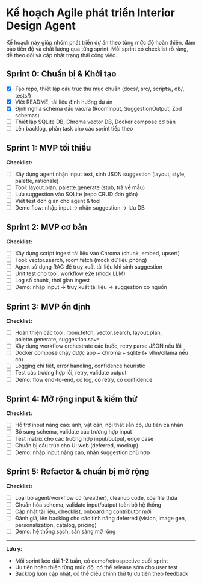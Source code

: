 # Kế hoạch Agile phát triển Interior Design Agent
Kế hoạch này giúp nhóm phát triển dự án theo từng mức độ hoàn thiện, đảm bảo tiến độ và chất lượng qua từng sprint.
Mỗi sprint có checklist rõ ràng, dễ theo dõi và cập nhật trạng thái công việc.


## Sprint 0: Chuẩn bị & Khởi tạo
- [x] Tạo repo, thiết lập cấu trúc thư mục chuẩn (docs/, src/, scripts/, db/, tests/)
- [x] Viết README, tài liệu định hướng dự án
- [x] Định nghĩa schema đầu vào/ra (RoomInput, SuggestionOutput, Zod schemas)
- [ ] Thiết lập SQLite DB, Chroma vector DB, Docker compose cơ bản
- [ ] Lên backlog, phân task cho các sprint tiếp theo

## Sprint 1: MVP tối thiểu
**Checklist:**
- [ ] Xây dựng agent nhận input text, sinh JSON suggestion (layout, style, palette, rationale)
- [ ] Tool: layout.plan, palette.generate (stub, trả về mẫu)
- [ ] Lưu suggestion vào SQLite (repo CRUD đơn giản)
- [ ] Viết test đơn giản cho agent & tool
- [ ] Demo flow: nhập input -> nhận suggestion -> lưu DB

## Sprint 2: MVP cơ bản
**Checklist:**
- [ ] Xây dựng script ingest tài liệu vào Chroma (chunk, embed, upsert)
- [ ] Tool: vector.search, room.fetch (mock dữ liệu phòng)
- [ ] Agent sử dụng RAG để truy xuất tài liệu khi sinh suggestion
- [ ] Unit test cho tool, workflow e2e (mock LLM)
- [ ] Log số chunk, thời gian ingest
- [ ] Demo: nhập input -> truy xuất tài liệu -> suggestion có nguồn

## Sprint 3: MVP ổn định
**Checklist:**
- [ ] Hoàn thiện các tool: room.fetch, vector.search, layout.plan, palette.generate, suggestion.save
- [ ] Xây dựng workflow orchestrate các bước, retry parse JSON nếu lỗi
- [ ] Docker compose chạy được app + chroma + sqlite (+ vllm/ollama nếu có)
- [ ] Logging chi tiết, error handling, confidence heuristic
- [ ] Test các trường hợp lỗi, retry, validate output
- [ ] Demo: flow end-to-end, có log, có retry, có confidence

## Sprint 4: Mở rộng input & kiểm thử
**Checklist:**
- [ ] Hỗ trợ input nâng cao: ảnh, vật cản, nội thất sẵn có, ưu tiên cá nhân
- [ ] Bổ sung schema, validate các trường hợp input
- [ ] Test matrix cho các trường hợp input/output, edge case
- [ ] Chuẩn bị cấu trúc cho UI web (deferred, mockup)
- [ ] Demo: nhập input nâng cao, nhận suggestion phù hợp

## Sprint 5: Refactor & chuẩn bị mở rộng
**Checklist:**
- [ ] Loại bỏ agent/workflow cũ (weather), cleanup code, xóa file thừa
- [ ] Chuẩn hóa schema, validate input/output toàn bộ hệ thống
- [ ] Cập nhật tài liệu, checklist, onboarding contributor mới
- [ ] Đánh giá, lên backlog cho các tính năng deferred (vision, image gen, personalization, catalog, pricing)
- [ ] Demo: hệ thống sạch, sẵn sàng mở rộng

---
**Lưu ý:**
- Mỗi sprint kéo dài 1-2 tuần, có demo/retrospective cuối sprint
- Ưu tiên hoàn thiện từng mức độ, có thể release sớm cho user test
- Backlog luôn cập nhật, có thể điều chỉnh thứ tự ưu tiên theo feedback
